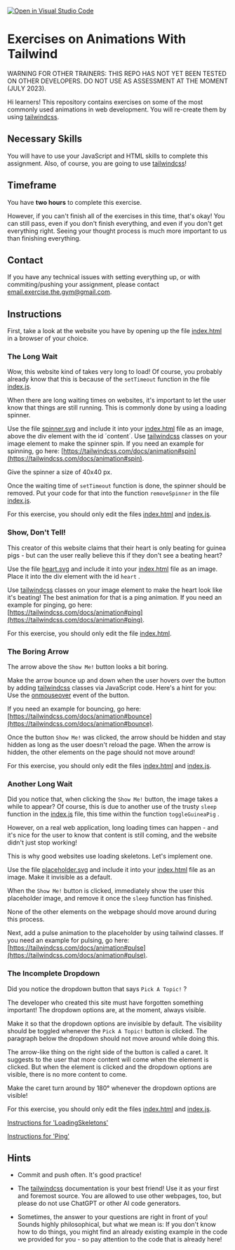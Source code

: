 [![Open in Visual Studio Code](https://classroom.github.com/assets/open-in-vscode-718a45dd9cf7e7f842a935f5ebbe5719a5e09af4491e668f4dbf3b35d5cca122.svg)](https://classroom.github.com/online_ide?assignment_repo_id=11499349&assignment_repo_type=AssignmentRepo)
# Exercises on Animations With Tailwind

WARNING FOR OTHER TRAINERS: THIS REPO HAS NOT YET BEEN TESTED ON OTHER DEVELOPERS. DO NOT USE AS ASSESSMENT AT THE MOMENT (JULY 2023).

Hi learners! This repository contains exercises on some of the most commonly used animations in web development. You will re-create them by using [tailwindcss](https://tailwindcss.com/).

## Necessary Skills

You will have to use your JavaScript and HTML skills to complete this assignment. Also, of course, you are going to use [tailwindcss](https://tailwindcss.com/)!

## Timeframe

You have **two hours** to complete this exercise.

However, if you can't finish all of the exercises in this time, that's okay! You can still pass, even if you don't finish everything, and even if you don't get everything right. Seeing your thought process is much more important to us than finishing everything.

## Contact

If you have any technical issues with setting everything up, or with commiting/pushing your assignment, please contact [email.exercise.the.gym@gmail.com](mailto:email.exercise.the.gym@gmail.com).

## Instructions

First, take a look at the website you have by opening up the file [index.html](./index.html) in a browser of your choice.

### The Long Wait

Wow, this website kind of takes very long to load! Of course, you probably already know that this is because of the `setTimeout` function in the file [index.js](./index.js).

When there are long waiting times on websites, it's important to let the user know that things are still running. This is commonly done by using a loading spinner.

Use the file [spinner.svg](./assets/spinner.svg) and include it into your [index.html](./index.html) file as an image, above the div element with the id ´content´. Use [tailwindcss](https://tailwindcss.com/) classes on your image element to make the spinner spin. If you need an example for spinning, go here: [https://tailwindcss.com/docs/animation#spin](https://tailwindcss.com/docs/animation#spin).

Give the spinner a size of 40x40 px.

Once the waiting time of `setTimeout` function is done, the spinner should be removed. Put your code for that into the function `removeSpinner` in the file [index.js](./index.js).

For this exercise, you should only edit the files [index.html](./index.html) and [index.js](./index.js).

### Show, Don't Tell!

This creator of this website claims that their heart is only beating for guinea pigs - but can the user really believe this if they don't see a beating heart?

Use the file [heart.svg](./assets/heart.svg) and include it into your [index.html](./index.html) file as an image. Place it into the div element with the id `heart` .

Use [tailwindcss](https://tailwindcss.com/) classes on your image element to make the heart look like it's beating! The best animation for that is a ping animation. If you need an example for pinging, go here: [https://tailwindcss.com/docs/animation#ping](https://tailwindcss.com/docs/animation#ping).

For this exercise, you should only edit the file [index.html](./index.html).

### The Boring Arrow

The arrow above the `Show Me!` button looks a bit boring.

Make the arrow bounce up and down when the user hovers over the button by adding [tailwindcss](https://tailwindcss.com/) classes via JavaScript code. Here's a hint for you: Use the [onmouseover](https://www.w3schools.com/jsref/event_onmouseover.asp) event of the button.

If you need an example for bouncing, go here: [https://tailwindcss.com/docs/animation#bounce](https://tailwindcss.com/docs/animation#bounce).

Once the button `Show Me!` was clicked, the arrow should be hidden and stay hidden as long as the user doesn't reload the page. When the arrow is hidden, the other elements on the page should not move around!

For this exercise, you should only edit the files [index.html](./index.html) and [index.js](./index.js).

### Another Long Wait

Did you notice that, when clicking the `Show Me!` button, the image takes a while to appear? Of course, this is due to another use of the trusty `sleep` function in the [index.js](./index.js) file, this time within the function `toggleGuineaPig` .

However, on a real web application, long loading times can happen - and it's nice for the user to know that content is still coming, and the website didn't just stop working!

This is why good websites use loading skeletons. Let's implement one.

Use the file [placeholder.svg](./assets/placeholder.svg) and include it into your [index.html](./index.html) file as an image. Make it invisible as a default.

When the `Show Me!` button is clicked, immediately show the user this placeholder image, and remove it once the `sleep` function has finished.

None of the other elements on the webpage should move around during this process.

Next, add a pulse animation to the placeholder by using tailwind classes. If you need an example for pulsing, go here: [https://tailwindcss.com/docs/animation#pulse](https://tailwindcss.com/docs/animation#pulse).

### The Incomplete Dropdown

Did you notice the dropdown button that says `Pick A Topic!` ?

The developer who created this site must have forgotten something important! The dropdown options are, at the moment, always visible.

Make it so that the dropdown options are invisible by default. The visibility should be toggled whenever the `Pick A Topic!` button is clicked. The paragraph below the dropdown should not move around while doing this.

The arrow-like thing on the right side of the button is called a caret. It suggests to the user that more content will come when the element is clicked. But when the element is clicked and the dropdown options are visible, there is no more content to come.

Make the caret turn around by 180° whenever the dropdown options are visible!

For this exercise, you should only edit the files [index.html](./index.html) and [index.js](./index.js).

[Instructions for 'LoadingSkeletons'](./LoadingSkeletons/instructions.md)

[Instructions for 'Ping'](./Ping/instructions.md)

## Hints

* Commit and push often. It's good practice!

* The [tailwindcss](https://tailwindcss.com/) documentation is your best friend! Use it as your first and foremost source. You are allowed to use other webpages, too, but please do not use ChatGPT or other AI code generators.

* Sometimes, the answer to your questions are right in front of you! Sounds highly philosophical, but what we mean is: If you don't know how to do things, you might find an already existing example in the code we provided for you - so pay attention to the code that is already here!
